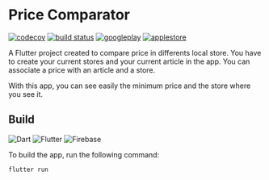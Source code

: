 # Price Comparator

[![codecov](https://codecov.io/gl/Jouby/price-comparator/branch/master/graph/badge.svg?token=8TTLMQ5BZS)](https://codecov.io/gl/Jouby/price-comparator) [![build status](https://gitlab.com/the-dead-masked-company/price-comparator/badges/master/pipeline.svg)](https://gitlab.com/the-dead-masked-company/price-comparator/-/pipelines/latest) [![googleplay](https://img.shields.io/endpoint?color=brightgreen&logo=google-play&logoColor=white&url=https%3A%2F%2Fplayshields.herokuapp.com%2Fplay%3Fi%3Dthe_dead_masked_company.price_comparator%26l%3Dversion%26m%3D%24version)](https://play.google.com/store/apps/details?id=the_dead_masked_company.price_comparator) [![applestore](https://img.shields.io/static/v1?label=version&message=unavailable&color=red&logo=apple)]()

A Flutter project created to compare price in differents local store. You have to create your current stores and your current article in the app. You can associate a price with an article and a store.

With this app, you can see easily the minimum price and the store where you see it.

## Build

![Dart](https://img.shields.io/badge/dart-%230175C2.svg?logo=dart&logoColor=white&style=for-the-badge)
![Flutter](https://img.shields.io/badge/Flutter-%2302569B.svg?logo=Flutter&logoColor=white&style=for-the-badge) ![Firebase](https://img.shields.io/badge/firebase-%23039BE5.svg?style=for-the-badge&logo=firebase)

To build the app, run the following command:

```flutter run```
